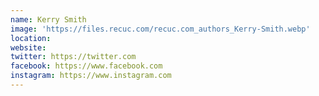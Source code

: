 ```yaml
---
name: Kerry Smith
image: 'https://files.recuc.com/recuc.com_authors_Kerry-Smith.webp'
location:
website:
twitter: https://twitter.com
facebook: https://www.facebook.com
instagram: https://www.instagram.com
---
```

